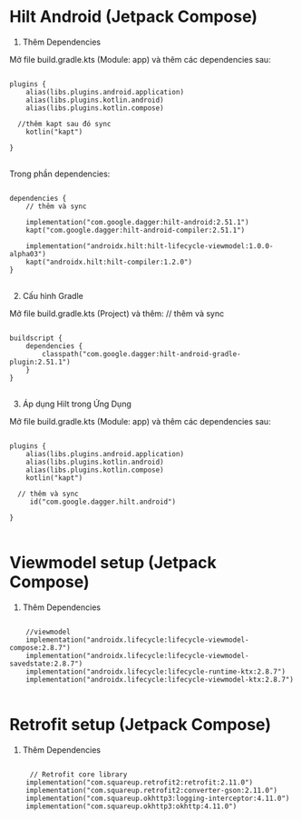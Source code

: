 # Hilt Android (Jetpack Compose)
1. Thêm Dependencies

Mở file build.gradle.kts (Module: app) và thêm các dependencies sau:

<pre>
<code>
plugins {
    alias(libs.plugins.android.application)
    alias(libs.plugins.kotlin.android)
    alias(libs.plugins.kotlin.compose)

  //thêm kapt sau đó sync 
    kotlin("kapt")
  
}
</code>
</pre>

Trong phần dependencies:

<pre>
<code>
dependencies {
    // thêm và sync
    <!-- Hilt Core -->
    implementation("com.google.dagger:hilt-android:2.51.1")
    kapt("com.google.dagger:hilt-android-compiler:2.51.1")
    <!-- Hilt cho ViewModel -->
    implementation("androidx.hilt:hilt-lifecycle-viewmodel:1.0.0-alpha03")
    kapt("androidx.hilt:hilt-compiler:1.2.0")
}
</code>
</pre>

2. Cấu hình Gradle

Mở file build.gradle.kts (Project) và thêm:
    // thêm và sync
<pre>
<code>
buildscript {
    dependencies {
        classpath("com.google.dagger:hilt-android-gradle-plugin:2.51.1")
    }
}
</code>
</pre>

3. Áp dụng Hilt trong Ứng Dụng

Mở file build.gradle.kts (Module: app) và thêm các dependencies sau:

<pre>
<code>
plugins {
    alias(libs.plugins.android.application)
    alias(libs.plugins.kotlin.android)
    alias(libs.plugins.kotlin.compose)
    kotlin("kapt")

  // thêm và sync
     id("com.google.dagger.hilt.android")
  
}
</code>
</pre>




# Viewmodel setup (Jetpack Compose)
1. Thêm Dependencies
<pre>
<code>
    //viewmodel
    implementation("androidx.lifecycle:lifecycle-viewmodel-compose:2.8.7")
    implementation("androidx.lifecycle:lifecycle-viewmodel-savedstate:2.8.7")
    implementation("androidx.lifecycle:lifecycle-runtime-ktx:2.8.7")
    implementation("androidx.lifecycle:lifecycle-viewmodel-ktx:2.8.7")
</code>
</pre>




# Retrofit setup (Jetpack Compose)
1. Thêm Dependencies
<pre>
<code>
     // Retrofit core library
    implementation("com.squareup.retrofit2:retrofit:2.11.0")
    implementation("com.squareup.retrofit2:converter-gson:2.11.0")
    implementation("com.squareup.okhttp3:logging-interceptor:4.11.0")
    implementation("com.squareup.okhttp3:okhttp:4.11.0")
</code>
</pre>









